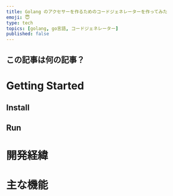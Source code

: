 ```yaml
---
title: Golang のアクセサーを作るためのコードジェネレーターを作ってみた
emoji: 😇
type: tech
topics: [golang, go言語, コードジェネレーター]
published: false
---
```


## この記事は何の記事？



# Getting Started


## Install


## Run


# 開発経緯


# 主な機能

